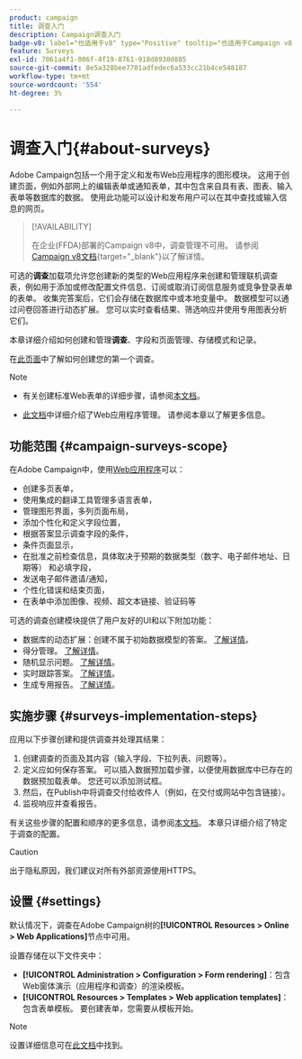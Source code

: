 ```yaml
---
product: campaign
title: 调查入门
description: Campaign调查入门
badge-v8: label="也适用于v8" type="Positive" tooltip="也适用于Campaign v8"
feature: Surveys
exl-id: 7061a4f1-006f-4f19-8761-918d8930d885
source-git-commit: 8e5a328bee7701adfedec6a533cc21b4ce548187
workflow-type: tm+mt
source-wordcount: '554'
ht-degree: 3%

---
```


# 调查入门{#about-surveys}

Adobe Campaign包括一个用于定义和发布Web应用程序的图形模块。 这用于创建页面，例如外部网上的编辑表单或通知表单，其中包含来自具有表、图表、输入表单等数据库的数据。 使用此功能可以设计和发布用户可以在其中查找或输入信息的网页。

>[!AVAILABILITY]
>
>在企业(FFDA)部署的Campaign v8中，调查管理不可用。 请参阅[Campaign v8文档](https://experienceleague.adobe.com/en/docs/campaign/campaign-v8/config/architecture/ffda/enterprise-deployment){target="_blank"}以了解详情。


可选的&#x200B;**调查**&#x200B;加载项允许您创建新的类型的Web应用程序来创建和管理联机调查表，例如用于添加或修改配置文件信息、订阅或取消订阅信息服务或竞争登录表单的表单。 收集完答案后，它们会存储在数据库中或本地变量中。 数据模型可以通过问卷回答进行动态扩展。 您可以实时查看结果、筛选响应并使用专用图表分析它们。

本章详细介绍如何创建和管理&#x200B;**调查**、字段和页面管理、存储模式和记录。

在[此页面](getting-started-with-surveys.md)中了解如何创建您的第一个调查。

>[!NOTE]
>
>* 有关创建标准Web表单的详细步骤，请参阅[本文档](../../web/using/about-web-forms.md)。
>
>* [此文档](../../web/using/about-web-applications.md)中详细介绍了Web应用程序管理。 请参阅本章以了解更多信息。

## 功能范围 {#campaign-surveys-scope}

在Adobe Campaign中，使用[Web应用程序](../../web/using/about-web-forms.md)可以：

* 创建多页表单，
* 使用集成的翻译工具管理多语言表单，
* 管理图形界面，多列页面布局，
* 添加个性化和定义字段位置，
* 根据答案显示调查字段的条件，
* 条件页面显示，
* 在批准之前检查信息，具体取决于预期的数据类型（数字、电子邮件地址、日期等） 和必填字段，
* 发送电子邮件邀请/通知，
* 个性化错误和结束页面，
* 在表单中添加图像、视频、超文本链接、验证码等

可选的调查创建模块提供了用户友好的UI和以下附加功能：

* 数据库的动态扩展：创建不属于初始数据模型的答案。 [了解详情](../../surveys/using/managing-answers.md#storing-collected-answers)。
* 得分管理。 [了解详情](../../surveys/using/managing-answers.md#score-management)。
* 随机显示问题。 [了解详情](../../surveys/using/building-a-survey.md#adding-questions)。
* 实时跟踪答案。 [了解详情](../../surveys/using/publish-track-and-use-collected-data.md#response-tracking)。
* 生成专用报告。 [了解详情](../../surveys/using/publish-track-and-use-collected-data.md#reports-on-surveys)。


## 实施步骤 {#surveys-implementation-steps}

应用以下步骤创建和提供调查并处理其结果：

1. 创建调查的页面及其内容（输入字段、下拉列表、问题等）。
1. 定义应如何保存答案。 可以插入数据预加载步骤，以便使用数据库中已存在的数据预加载表单。 您还可以添加测试框。
1. 然后，在Publish中将调查交付给收件人（例如，在交付或网站中包含链接）。
1. 监视响应并查看报告。

有关这些步骤的配置和顺序的更多信息，请参阅[本文档](../../web/using/about-web-forms.md)。 本章只详细介绍了特定于调查的配置。

>[!CAUTION]
>
>出于隐私原因，我们建议对所有外部资源使用HTTPS。

## 设置 {#settings}

默认情况下，调查在Adobe Campaign树的&#x200B;**[!UICONTROL Resources > Online > Web Applications]**&#x200B;节点中可用。

设置存储在以下文件夹中：

* **[!UICONTROL Administration > Configuration > Form rendering]**：包含Web窗体演示（应用程序和调查）的渲染模板。
* **[!UICONTROL Resources > Templates > Web application templates]**：包含表单模板。 要创建表单，您需要从模板开始。

>[!NOTE]
>
>设置详细信息可在[此文档](../../web/using/about-web-forms.md)中找到。
